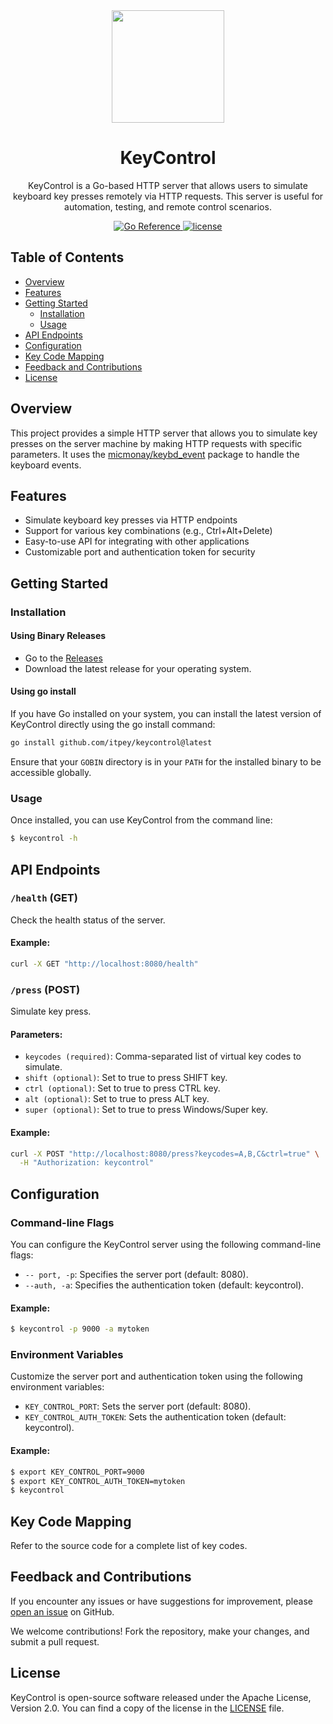 <div align="center">
  <img src="https://raw.githubusercontent.com/egonelbre/gophers/master/vector/computer/gamer.svg" width="180" height="180">
</div>

<h1 align="center">KeyControl</h1>

<p align="center">
  KeyControl is a Go-based HTTP server that allows users to simulate keyboard key presses remotely via HTTP requests. This server is useful for automation, testing, and remote control scenarios.
</p>

<p align="center">
  <a href="https://pkg.go.dev/github.com/itpey/keycontrol">
    <img src="https://pkg.go.dev/badge/github.com/itpey/keycontrol.svg" alt="Go Reference">
  </a>
  <a href="https://github.com/itpey/keycontrol/blob/main/LICENSE">
    <img src="https://img.shields.io/github/license/itpey/keycontrol" alt="license">
  </a>
</p>

## Table of Contents

- [Overview](#overview)
- [Features](#features)
- [Getting Started](#getting-started)
  - [Installation](#installation)
  - [Usage](#usage)
- [API Endpoints](api-endpoints)
- [Configuration](#configuration)
- [Key Code Mapping](#key-code-mapping)
- [Feedback and Contributions](#feedback-and-contributions)
- [License](#license)

## Overview

This project provides a simple HTTP server that allows you to simulate key presses on the server machine by making HTTP requests with specific parameters. It uses the [micmonay/keybd_event](https://github.com/micmonay/keybd_event) package to handle the keyboard events.

## Features

- Simulate keyboard key presses via HTTP endpoints
- Support for various key combinations (e.g., Ctrl+Alt+Delete)
- Easy-to-use API for integrating with other applications
- Customizable port and authentication token for security

## Getting Started

### Installation

#### Using Binary Releases

- Go to the [Releases](https://github.com/itpey/keycontrol/releases)
- Download the latest release for your operating system.

#### Using go install

If you have Go installed on your system, you can install the latest version of KeyControl directly using the go install command:

```bash
go install github.com/itpey/keycontrol@latest
```

Ensure that your `GOBIN` directory is in your `PATH` for the installed binary to be accessible globally.

### Usage

Once installed, you can use KeyControl from the command line:

```bash
$ keycontrol -h
```

## API Endpoints

### `/health` (GET)

Check the health status of the server.

#### Example:

```bash
curl -X GET "http://localhost:8080/health"
```

### `/press` (POST)

Simulate key press.

#### Parameters:

- `keycodes (required)`: Comma-separated list of virtual key codes to simulate.
- `shift (optional)`: Set to true to press SHIFT key.
- `ctrl (optional)`: Set to true to press CTRL key.
- `alt (optional)`: Set to true to press ALT key.
- `super (optional)`: Set to true to press Windows/Super key.

#### Example:

```bash
curl -X POST "http://localhost:8080/press?keycodes=A,B,C&ctrl=true" \
  -H "Authorization: keycontrol"
```

## Configuration

### Command-line Flags

You can configure the KeyControl server using the following command-line flags:

- `-- port, -p`: Specifies the server port (default: 8080).
- `--auth, -a`: Specifies the authentication token (default: keycontrol).

#### Example:

```bash
$ keycontrol -p 9000 -a mytoken
```

### Environment Variables

Customize the server port and authentication token using the following environment variables:

- `KEY_CONTROL_PORT`: Sets the server port (default: 8080).
- `KEY_CONTROL_AUTH_TOKEN`: Sets the authentication token (default: keycontrol).

#### Example:

```bash
$ export KEY_CONTROL_PORT=9000
$ export KEY_CONTROL_AUTH_TOKEN=mytoken
$ keycontrol
```

## Key Code Mapping

Refer to the source code for a complete list of key codes.

## Feedback and Contributions

If you encounter any issues or have suggestions for improvement, please [open an issue](https://github.com/itpey/keycontrol/issues) on GitHub.

We welcome contributions! Fork the repository, make your changes, and submit a pull request.

## License

KeyControl is open-source software released under the Apache License, Version 2.0. You can find a copy of the license in the [LICENSE](https://github.com/itpey/keycontrol/blob/main/LICENSE) file.
